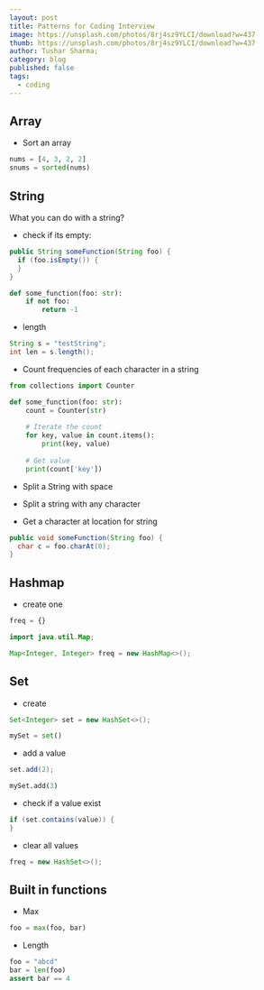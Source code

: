 ```yaml
---
layout: post
title: Patterns for Coding Interview
image: https://unsplash.com/photos/8rj4sz9YLCI/download?w=437
thumb: https://unsplash.com/photos/8rj4sz9YLCI/download?w=437
author: Tushar Sharma;
category: blog
published: false
tags:
  - coding
---
```


<!-- truncate_here -->

## Array

* Sort an array

```python
nums = [4, 3, 2, 2]
snums = sorted(nums)
```

## String

What you can do with a string? 

* check if its empty: 

```java
public String someFunction(String foo) {
  if (foo.isEmpty()) {
  }
}
```

```python
def some_function(foo: str):
    if not foo:
        return -1
```

* length 

```java
String s = "testString";
int len = s.length();
```

* Count frequencies of each character in a string

```python
from collections import Counter

def some_function(foo: str):
    count = Counter(str)
    
    # Iterate the count
    for key, value in count.items():
        print(key, value)
    
    # Get value
    print(count['key'])

```

* Split a String with space

* Split a string with any character

* Get a character at location for string

```java
public void someFunction(String foo) {
  char c = foo.charAt(0);
}
```
## Hashmap

* create one

```python
freq = {}
```
```java
import java.util.Map;

Map<Integer, Integer> freq = new HashMap<>();
```


## Set

* create

```java
Set<Integer> set = new HashSet<>();
```

```python
mySet = set()
```

* add a value

```java
set.add(2);
```

```python
mySet.add(3)
```

* check if a value exist

```java
if (set.contains(value)) {
}
```

* clear all values

```java
freq = new HashSet<>();
```

## Built in functions

* Max 

```python
foo = max(foo, bar)
```

* Length

```python
foo = "abcd"
bar = len(foo)
assert bar == 4
```